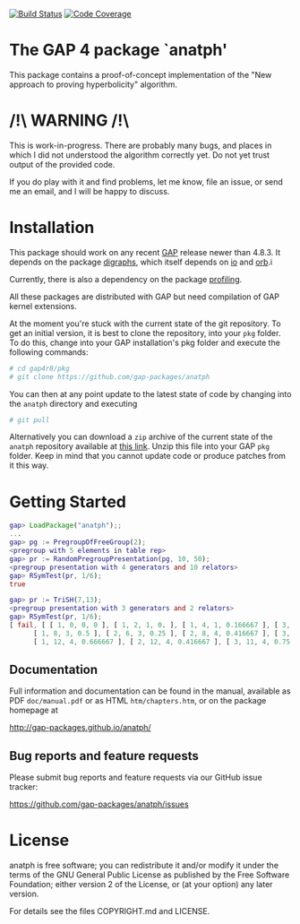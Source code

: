 [![Build Status](https://travis-ci.org/gap-packages/anatph.svg?branch=master)](https://travis-ci.org/gap-packages/anatph)
[![Code Coverage](https://codecov.io/github/gap-packages/anatph/coverage.svg?branch=master&token=)](https://codecov.io/gh/gap-packages/anatph)

# The GAP 4 package `anatph'

This package contains a proof-of-concept implementation of the "New approach to proving hyperbolicity" algorithm.

# /!\ WARNING /!\

This is work-in-progress. There are probably many bugs, and places in which I did not understood
the algorithm correctly yet. Do not yet trust output of the provided code.

If you do play with it and find problems, let me know, file an issue, or send me an email, and I will
be happy to discuss.

# Installation

This package should work on any recent [GAP](http://www.gap-system.org) release newer than 4.8.3.
It depends on the package [digraphs](https://gap-packages.github.io/Digraphs), which itself depends
on [io](https://gap-packages.github.io/io) and [orb](https://gap-packages.github.io/orb).i

Currently, there is also a dependency on the package [profiling](https://gap-packages.github.io/profiling).

All these packages are distributed with GAP but need compilation of GAP kernel extensions.

At the moment you're stuck with the current state of the git repository. To get an initial version,
it is best to clone the repository, into your `pkg` folder. To do this, change into your GAP
installation's pkg folder and execute the following commands:

```sh
# cd gap4r8/pkg
# git clone https://github.com/gap-packages/anatph
```
You can then at any point update to the latest state of code by changing into the `anatph` directory
and executing
```sh
# git pull
```
Alternatively you can download a `zip` archive of the current state of the `anatph` repository available
at [this link](https://github.com/gap-packages/anatph/archive/master.zip). Unzip this file into your GAP
`pkg` folder. Keep in mind that you cannot update code or produce patches from it this way.

Getting Started
===============

```gap
gap> LoadPackage("anatph");;
...
gap> pg := PregroupOfFreeGroup(2);
<pregroup with 5 elements in table rep>
gap> pr := RandomPregroupPresentation(pg, 10, 50);
<pregroup presentation with 4 generators and 10 relators>
gap> RSymTest(pr, 1/6);
true
```

```gap
gap> pr := TriSH(7,13);
<pregroup presentation with 3 generators and 2 relators>
gap> RSymTest(pr, 1/6);
[ fail, [ [ 1, 0, 0, 0 ], [ 1, 2, 1, 0. ], [ 1, 4, 1, 0.166667 ], [ 3, 1, 1, 0.0833333 ], [ 3, 3, 1, 0.25 ], [ 1, 6, 2, 0.333333 ], [ 3, 5, 2, 0.416667 ], 
      [ 1, 8, 3, 0.5 ], [ 2, 6, 3, 0.25 ], [ 2, 8, 4, 0.416667 ], [ 3, 7, 3, 0.583333 ], [ 2, 4, 2, 0.0833333 ], [ 1, 10, 4, 0.666667 ], [ 2, 10, 4, 0.416667 ], [ 3, 9, 4, 0.75 ], 
      [ 1, 12, 4, 0.666667 ], [ 2, 12, 4, 0.416667 ], [ 3, 11, 4, 0.75 ] ], [ 1, 10, 4, 0.666667 ] ]
```

## Documentation

Full information and documentation can be found in the manual, available
as PDF `doc/manual.pdf` or as HTML `htm/chapters.htm`, or on the package
homepage at

  <http://gap-packages.github.io/anatph/>


## Bug reports and feature requests

Please submit bug reports and feature requests via our GitHub issue tracker:

  <https://github.com/gap-packages/anatph/issues>


# License

anatph is free software; you can redistribute it and/or modify
it under the terms of the GNU General Public License as published by the
Free Software Foundation; either version 2 of the License, or (at your
option) any later version.

For details see the files COPYRIGHT.md and LICENSE.


